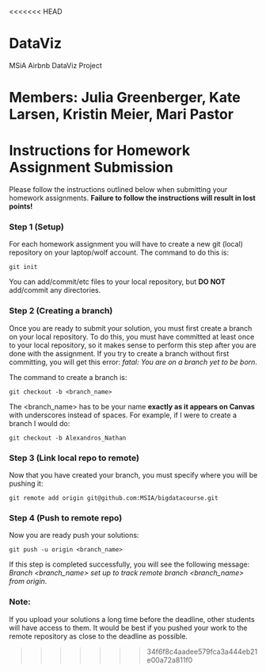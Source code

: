 <<<<<<< HEAD
# DataViz

MSiA Airbnb DataViz Project

Members: Julia Greenberger, Kate Larsen, Kristin Meier, Mari Pastor
=======
# Instructions for Homework Assignment Submission

Please follow the instructions outlined below when submitting your homework assignments. **Failure 
to follow the instructions will result in lost points!**

### Step 1 (Setup)
For each homework assignment you will have to create a new git (local) repository on your laptop/wolf account. The command to do this is:

```
git init
```
You can add/commit/etc files to your local repository, but **DO NOT** add/commit any directories.  

### Step 2 (Creating a branch)
Once you are ready to submit your solution, you must first create a branch on your local repository. To do this, you must have committed at least once to your local repository, so it makes sense to perform this step after you are done with the assignment. If you try to create a branch without first committing, you will get this error: *fatal: You are on a branch yet to be born*.

The command to create a branch is:

```
git checkout -b <branch_name>
```

The \<branch_name\> has to be your name **exactly as it appears on Canvas** with underscores instead of spaces. For example, if I were to create a branch I would do: 

```
git checkout -b Alexandros_Nathan
```

### Step 3 (Link local repo to remote)
Now that you have created your branch, you must specify where you will be pushing it:

```
git remote add origin git@github.com:MSIA/bigdatacourse.git
```

### Step 4 (Push to remote repo)
Now you are ready push your solutions:
```
git push -u origin <branch_name>
```
If this step is completed successfully, you will see the following message: *Branch \<branch_name\> set up to track remote branch \<branch_name\> from origin*.


### Note:
If you upload your solutions a long time before the deadline, other students will have access to them. It would be best if you pushed your work to the remote repository as close to the deadline as possible. 

>>>>>>> 34f6f8c4aadee579fca3a444eb21e00a72a811f0
